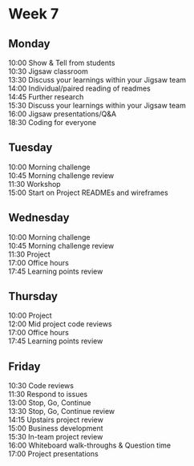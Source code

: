 # Week 7

## Monday
10:00 Show & Tell from students   
10:30 Jigsaw classroom   
13:30 Discuss your learnings within your Jigsaw team   
14:00 Individual/paired reading of readmes  
14:45 Further research  
15:30 Discuss your learnings within your Jigsaw team  
16:00 Jigsaw presentations/Q&A  
18:30 Coding for everyone   

## Tuesday
10:00 Morning challenge    
10:45 Morning challenge review  
11:30 Workshop         
15:00 Start on Project READMEs and wireframes    

## Wednesday
10:00 Morning challenge    
10:45 Morning challenge review   
11:30 Project    
17:00 Office hours    
17:45 Learning points review    

## Thursday
10:00 Project    
12:00 Mid project code reviews     
17:00 Office hours    
17:45 Learning points review    

## Friday
10:30 Code reviews    
11:30 Respond to issues     
13:00 Stop, Go, Continue     
13:30 Stop, Go, Continue review     
14:15 Upstairs project review       
15:00 Business development      
15:30 In-team project review     
16:00 Whiteboard walk-throughs & Question time   
17:00 Project presentations
